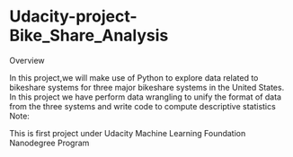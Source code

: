 # Udacity-project-Bike_Share_Analysis

Overview

In this project,we will make use of Python to explore data related to bikeshare systems for three major bikeshare systems in the United States. In this project we have perform data wrangling to unify the format of data from the three systems and write code to compute descriptive statistics
Note:

This is first project under Udacity Machine Learning Foundation Nanodegree Program
